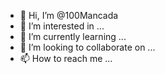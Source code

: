- 👋 Hi, I’m @100Mancada
- 👀 I’m interested in ...
- 🌱 I’m currently learning ...
- 💞️ I’m looking to collaborate on ...
- 📫 How to reach me ...

<!---
100Mancada/100Mancada is a ✨ special ✨ repository because its `README.md` (this file) appears on your GitHub profile.
You can click the Preview link to take a look at your changes.
--->
